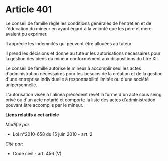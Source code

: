 # Article 401

Le conseil de famille règle les conditions générales de l'entretien et de l'éducation du mineur en ayant égard à la volonté
que les père et mère avaient pu exprimer.

Il apprécie les indemnités qui peuvent être allouées au tuteur.

Il prend les décisions et donne au tuteur les autorisations nécessaires pour la gestion des biens du mineur conformément aux
dispositions du titre XII.

Le conseil de famille autorise le mineur à accomplir seul les actes d'administration nécessaires pour les besoins de la
création et de la gestion d'une entreprise individuelle à responsabilité limitée ou d'une société unipersonnelle.

L'autorisation visée à l'alinéa précédent revêt la forme d'un acte sous seing privé ou d'un acte notarié et comporte la liste
des actes d'administration pouvant être accomplis par le mineur.

**Liens relatifs à cet article**

_Modifié par_:

  - Loi n°2010-658 du 15 juin 2010 - art. 2

_Cité par_:

  - Code civil - art. 456 (V)
